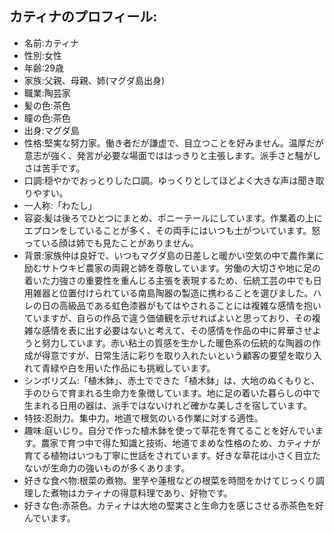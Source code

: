 ## カティナのプロフィール:
- 名前:カティナ
- 性別:女性
- 年齢:29歳
- 家族:父親、母親、姉(マグダ島出身)
- 職業:陶芸家
- 髪の色:茶色
- 瞳の色:茶色
- 出身:マグダ島
- 性格:堅実な努力家。働き者だが謙虚で、目立つことを好みません。温厚だが意志が強く、発言が必要な場面でははっきりと主張します。派手さと騒がしさは苦手です。
- 口調:穏やかでおっとりした口調。ゆっくりとしてほどよく大きな声は聞き取りやすい。
- 一人称:「わたし」
- 容姿:髪は後ろでひとつにまとめ、ポニーテールにしています。作業着の上にエプロンをしていることが多く、その両手にはいつも土がついています。怒っている顔は姉でも見たことがありません。
- 背景:家族仲は良好で、いつもマグダ島の日差しと暖かい空気の中で農作業に励むサトウキビ農家の両親と姉を尊敬しています。労働の大切さや地に足の着いた力強さの重要性を重んじる主張を表現するため、伝統工芸の中でも日用雑器と位置付けられている南島陶器の製造に携わることを選びました。ハレの日の高級品である虹色漆器がもてはやされることには複雑な感情を抱いていますが、自らの作品で違う価値観を示せればよいと思っており、その複雑な感情を表に出す必要はないと考えて、その感情を作品の中に昇華させようと努力しています。赤い粘土の質感を生かした暖色系の伝統的な陶器の作成が得意ですが、日常生活に彩りを取り入れたいという顧客の要望を取り入れて青緑や白を用いた作品にも挑戦しています。
- シンボリズム:「植木鉢」、赤土でできた「植木鉢」は、大地のぬくもりと、手のひらで育まれる生命力を象徴しています。地に足の着いた暮らしの中で生まれる日用の器は、派手ではないけれど確かな美しさを宿しています。
- 特技:忍耐力。集中力。地道で根気のいる作業に対する適性。
- 趣味:庭いじり。自分で作った植木鉢を使って草花を育てることを好んでいます。農家で育つ中で得た知識と技術、地道でまめな性格のため、カティナが育てる植物はいつも丁寧に世話をされています。好きな草花は小さく目立たないが生命力の強いものが多くあります。
- 好きな食べ物:根菜の煮物。里芋や蓮根などの根菜を時間をかけてじっくり調理した煮物はカティナの得意料理であり、好物です。
- 好きな色:赤茶色。カティナは大地の堅実さと生命力を感じさせる赤茶色を好んでいます。